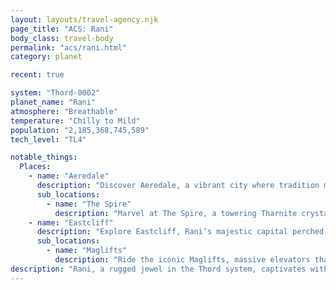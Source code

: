 ```yaml
---
layout: layouts/travel-agency.njk
page_title: "ACS: Rani"
body_class: travel-body
permalink: "acs/rani.html"
category: planet

recent: true

system: "Thord-0002"
planet_name: "Rani"
atmosphere: "Breathable"
temperature: "Chilly to Mild"
population: "2,185,368,745,589"
tech_level: "TL4"

notable_things:
  Places:
    - name: "Aeredale"
      description: "Discover Aeredale, a vibrant city where tradition meets innovation, renowned for its Tharnite refineries that glow with the planet’s signature crimson mineral. Wander through streets lined with quake-resistant stone architecture, and immerse yourself in the cultural heartbeat of Rani, where Grundak craftsmanship shines."
      sub_locations:
        - name: "The Spire"
          description: "Marvel at The Spire, a towering Tharnite crystal at Aeredale’s heart, a cultural landmark where visitors can join guided tours to learn about its historical and spiritual significance to the Grundak people."
    - name: "Eastcliff"
      description: "Explore Eastcliff, Rani’s majestic capital perched atop a vast plateau, surrounded by dramatic fissures. Its blend of modern towers and ancient subterranean structures offers a striking contrast, inviting travelers to experience the Grundak’s engineering prowess amidst breathtaking vistas."
      sub_locations:
        - name: "Maglifts"
          description: "Ride the iconic Maglifts, massive elevators that whisk visitors from Rani’s rugged surface to Eastcliff’s plateau, offering panoramic views of the planet’s fractured landscapes and bustling lowlands."
description: "Rani, a rugged jewel in the Thord system, captivates with its towering mountains and vibrant Tharnite crystals that pulse with crimson energy. Home to the resilient Grundak, this high-gravity world boasts cities engineered to withstand its dynamic terrain, blending ancient stoneworks with cutting-edge alloys. From Aeredale’s traditional charm to Eastcliff’s elevated grandeur, Rani offers travelers a chance to explore a planet of enduring strength and cultural richness. Whether touring Tharnite landmarks or marveling at quake-resistant architecture, your journey to Rani promises adventure and awe."
---
```

